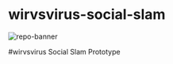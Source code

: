 # wirvsvirus-social-slam

![repo-banner](http://social-slam.herokuapp.com/icons/logo.svg)

#wirvsvirus Social Slam Prototype
